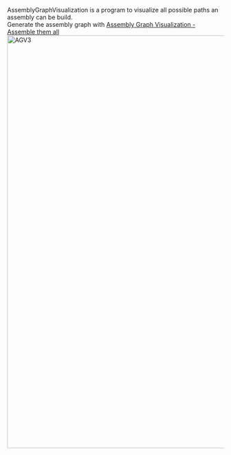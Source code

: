 AssemblyGraphVisualization is a program to visualize all possible paths an assembly can be build. <br>
Generate the assembly graph with [Assembly Graph Visualization - Assemble them all](https://github.tik.uni-stuttgart.de/st161399/AssemblyGraphVisualization-AssembleThemAll)
<img width="961" alt="AGV3" src="https://github.tik.uni-stuttgart.de/st161399/AssemblyGraphVisualization/assets/1090/c81c56ae-9148-495f-af46-3b3d5d286a9e">
